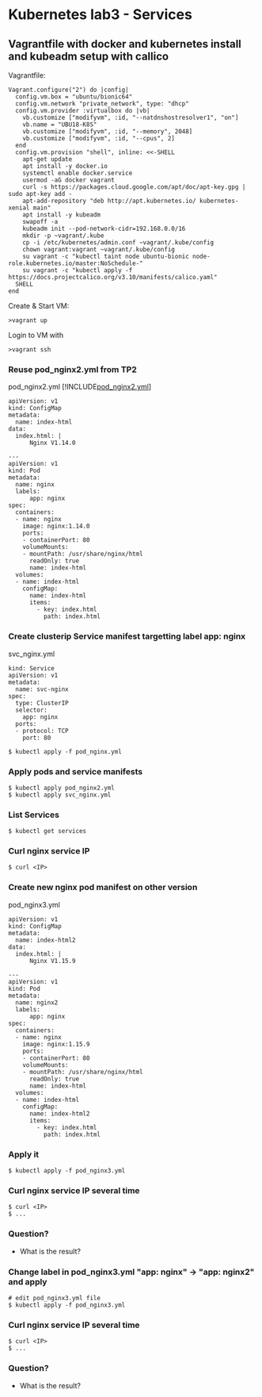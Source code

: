 # Kubernetes lab3 - Services

## Vagrantfile with docker and kubernetes install and kubeadm setup with callico
Vagrantfile:
```
Vagrant.configure("2") do |config|
  config.vm.box = "ubuntu/bionic64"
  config.vm.network "private_network", type: "dhcp"
  config.vm.provider :virtualbox do |vb|
    vb.customize ["modifyvm", :id, "--natdnshostresolver1", "on"]
    vb.name = "UBU18-K8S"
    vb.customize ["modifyvm", :id, "--memory", 2048]
    vb.customize ["modifyvm", :id, "--cpus", 2]
  end
  config.vm.provision "shell", inline: <<-SHELL
    apt-get update
    apt install -y docker.io
    systemctl enable docker.service
    usermod -aG docker vagrant
    curl -s https://packages.cloud.google.com/apt/doc/apt-key.gpg | sudo apt-key add -
    apt-add-repository "deb http://apt.kubernetes.io/ kubernetes-xenial main"
    apt install -y kubeadm 
    swapoff -a
    kubeadm init --pod-network-cidr=192.168.0.0/16
    mkdir -p ~vagrant/.kube
    cp -i /etc/kubernetes/admin.conf ~vagrant/.kube/config
    chown vagrant:vagrant ~vagrant/.kube/config
    su vagrant -c "kubectl taint node ubuntu-bionic node-role.kubernetes.io/master:NoSchedule-"
    su vagrant -c "kubectl apply -f https://docs.projectcalico.org/v3.10/manifests/calico.yaml"
  SHELL
end
```

Create & Start VM:
```
>vagrant up
```

Login to VM with
```
>vagrant ssh
```

### Reuse pod_nginx2.yml from TP2
pod_nginx2.yml
[!INCLUDE[pod_nginx2.yml](pod_nginx2.yml)]
```
apiVersion: v1
kind: ConfigMap
metadata:
  name: index-html
data:
  index.html: |
      Nginx V1.14.0

---
apiVersion: v1
kind: Pod
metadata:
  name: nginx
  labels:
      app: nginx
spec:
  containers:
  - name: nginx
    image: nginx:1.14.0
    ports:
    - containerPort: 80
    volumeMounts:
    - mountPath: /usr/share/nginx/html
      readOnly: true
      name: index-html
  volumes:
  - name: index-html
    configMap:
      name: index-html
      items:
        - key: index.html
          path: index.html
```

### Create clusterip Service manifest targetting label app: nginx
svc_nginx.yml
```
kind: Service
apiVersion: v1
metadata:
  name: svc-nginx
spec:
  type: ClusterIP
  selector:
    app: nginx
  ports:
  - protocol: TCP
    port: 80
```

```
$ kubectl apply -f pod_nginx.yml
```

### Apply pods and service manifests
```
$ kubectl apply pod_nginx2.yml
$ kubectl apply svc_nginx.yml
```

### List Services
```
$ kubectl get services
```

### Curl nginx service IP
```
$ curl <IP>
```

### Create new nginx pod manifest on other version
pod_nginx3.yml
```
apiVersion: v1
kind: ConfigMap
metadata:
  name: index-html2
data:
  index.html: |
      Nginx V1.15.9

---
apiVersion: v1
kind: Pod
metadata:
  name: nginx2
  labels:
      app: nginx
spec:
  containers:
  - name: nginx
    image: nginx:1.15.9
    ports:
    - containerPort: 80
    volumeMounts:
    - mountPath: /usr/share/nginx/html
      readOnly: true
      name: index-html
  volumes:
  - name: index-html
    configMap:
      name: index-html2
      items:
        - key: index.html
          path: index.html
```

### Apply it
```
$ kubectl apply -f pod_nginx3.yml
```

### Curl nginx service IP several time
```
$ curl <IP>
$ ...
```

### Question?
- What is the result?

### Change label in pod_nginx3.yml "app: nginx" -> "app: nginx2" and apply
```
# edit pod_nginx3.yml file
$ kubectl apply -f pod_nginx3.yml
```

### Curl nginx service IP several time
```
$ curl <IP>
$ ...
```

### Question?
- What is the result?
